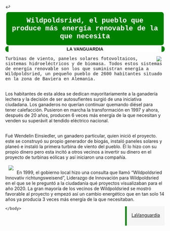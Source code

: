 <!DOCTYPE html>
<html>
    <head>
        <meta charset="utf-8">↩
        <title>Derivado de "Ecología"</title>
    </head>
    <body>
    <h1 style="font-family:courier;background:green; color:white; font-weight:bold; padding:15px; border:3px solid white; margin-top:5px; margin-bottom:40px; text-align:center; font-size:22px; border-radius:10px;">Wildpoldsried, el pueblo que produce más energía renovable de la que necesita</h1><p style="font-family:helvetica;background: white; font-weight: bold; padding: 1px; border-left:10px solid green; border-top-left-radius:8px; border-bottom-left-radius:8px;margin-top:-40px; text-align:center; border-right:10px solid green; border-top-right-radius:8px; border-bottom-right-radius:8px">LA VANGUARDIA</p>

   <img src="https://upload.wikimedia.org/wikipedia/commons/thumb/b/bb/Alternative_Energies.jpg/220px-Alternative_Energies.jpg" style="float:right;margin-left:10px; margin-right:10px"> <p style="font-family:courier;"> Turbinas de viento, paneles solares fotovoltaicos, sistemas hidroeléctricos y de biomasa. Todos estos sistemas de energía renovable son los que suministran energía a Wildpoldsried, un pequeño pueblo de 2600 habitantes situado en la zona de Baviera en Alemania.<br><br>

Los habitantes de esta aldea se dedican mayoritariamente a la ganadería lechera y la decisión de ser autosufientes surgió de una iniciativa ciudadana. Los ganaderos no querían continuar quemando diésel para tener calefacción. Pusieron en marcha la transformación en 1997 y ahora, después de 20 años, producen 6 veces más energía de la que necesitan y venden su superávit al tendido eléctrico nacional.<br><br>

Fué Wendelin Einsiedler, un ganadero particular, quien inició el proyecto. este se construyó su propio generador de biogás, instaló paneles solares y planeó e instaló la primera turbina de viento del pueblo. Él lo hizo con su propio dinero pero esta incitó a otros vecinos a invertir su dinero en el proyecto de turbinas eólicas y así iniciaron una compañía.<br><br> <img src="https://upload.wikimedia.org/wikipedia/commons/thumb/c/cd/Oesterwurth_solarhaus_hinter_raps.JPG/220px-Oesterwurth_solarhaus_hinter_raps.JPG" style="float:left;margin-left:10px; margin-right:10px">

En 1999, el gobierno local hizo una consulta que llamó “Wildpoldsried Innovativ richtungsweisend”, Liderazgo de Innovación para Wildpoldsried  en el que se le preguntó a la ciudadanía qué proyectos visualizaban para el año 2020. La gran mayoría de los vecinos de Wildpoldsried se mostró favorable al proyecto y empezó así un cambio energético que en tan solo 14 años ya producía 3 veces más energía de la que necesitaban.</p>

<a href="https://www.lavanguardia.com/natural/20170928/431608605163/wildpoldsried-energia-renovable-autosuficiencia-ganaderos-iniciativa-ciudadana.html" style="padding:15px 15px 20px 15px;border-left:5px solid green;background:#F5F5F5;margin-bottom:30px;line-height:26px !important; float:right">LaVanguardia</a>




    </body>
</html>
